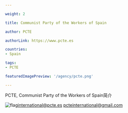 ```yaml
---

weight: 2

title: Communist Party of the Workers of Spain

author: PCTE

authorLink: https://www.pcte.es 

countries: 
- Spain

tags: 
- PCTE

featuredImagePreview: '/agency/pcte.png'

---
```


PCTE, Communist Party of the Workers of Spain简介 

<!--more-->

![flag](/agency/pcte.png)international@pcte.es pcteinternational@gmail.com